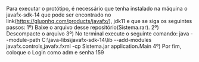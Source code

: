 Para executar o protótipo, é necessário que tenha instalado na máquina o javafx-sdk-14 que pode ser encontrado no link(https://gluonhq.com/products/javafx/), jdk11 e que se siga os seguintes passos:
1º) Baixe o arquivo desse repositório(Sistema.rar).
2º) Descompacte o arquivo
3º) No terminal execute o seguinte comando: java --module-path C:\java-libs\javafx-sdk-14\lib --add-modules javafx.controls,javafx.fxml -cp Sistema.jar application.Main
4º) Por fim, coloque o Login como adm e senha 159
